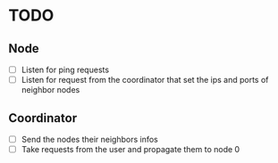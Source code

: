 # TODO

## Node
- [ ] Listen for ping requests
- [ ] Listen for request from the coordinator that set the ips and ports of neighbor nodes

## Coordinator
- [ ] Send the nodes their neighbors infos
- [ ] Take requests from the user and propagate them to node 0
